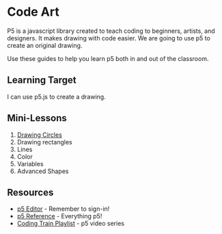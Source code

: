 # Code Art

P5 is a javascript library created to teach coding to beginners, artists, and designers. It makes drawing with code easier. We are going to use p5 to create an original drawing.

Use these guides to help you learn p5 both in and out of the classroom.

## Learning Target
I can use p5.js to create a drawing.

## Mini-Lessons
1. [Drawing Circles](./circles.md) 
1. Drawing rectangles
1. Lines 
1. Color
1. Variables  
1. Advanced Shapes

## Resources
* [p5 Editor](https://editor.p5js.org/) - Remember to sign-in!
* [p5 Reference](https://p5js.org/reference/) - Everything p5!
* [Coding Train Playlist](https://www.youtube.com/watch?v=c3TeLi6Ns1E&list=PLRqwX-V7Uu6Zy51Q-x9tMWIv9cueOFTFA) - p5 video series


